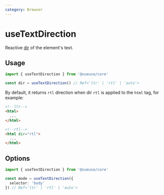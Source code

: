 ```yaml
---
category: Browser
---
```


# useTextDirection

Reactive [dir](https://developer.mozilla.org/en-US/docs/Web/HTML/Global_attributes/dir) of the element's text.

## Usage

```ts twoslash
import { useTextDirection } from '@vueuse/core'

const dir = useTextDirection() // Ref<'ltr' | 'rtl' | 'auto'>
```

By default, it returns `rtl` direction when dir `rtl` is applied to the `html` tag, for example:

```html
<!--ltr-->
<html>
  ...
</html>

<!--rtl-->
<html dir="rtl">
  ...
</html>
```

## Options

```ts twoslash
import { useTextDirection } from '@vueuse/core'

const mode = useTextDirection({
  selector: 'body'
}) // Ref<'ltr' | 'rtl' | 'auto'>
```
